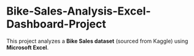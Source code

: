 # Bike-Sales-Analysis-Excel-Dashboard-Project
This project analyzes a **Bike Sales dataset** (sourced from Kaggle) using **Microsoft Excel**.
